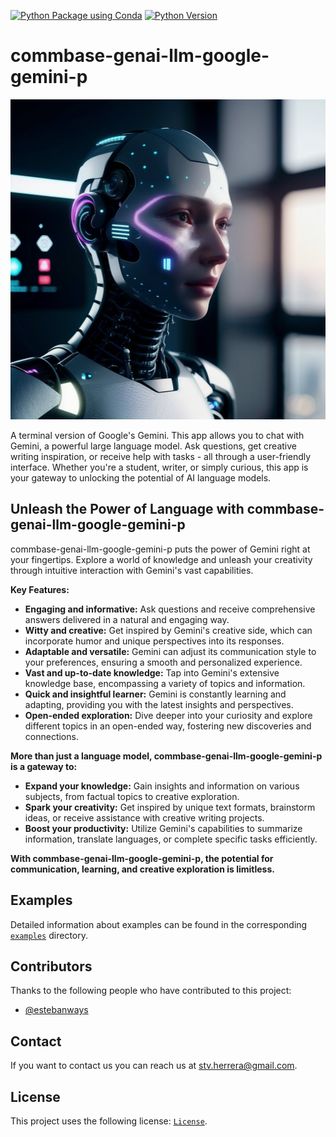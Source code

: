 [![Python Package using Conda](https://github.com/mydroidandi/commbase/actions/workflows/python-package-conda.yml/badge.svg)](https://github.com/mydroidandi/commbase/actions/workflows/python-package-conda.yml)
[![Python Version](https://img.shields.io/badge/Python-3.10%20%7C%203.11%20%7C%203.12-blue)](https://img.shields.io/badge/python-3.10%20%7C%203.11%20%7C%203.12-blue)

# commbase-genai-llm-google-gemini-p

<img alt="commbase-genai-llm-google-gemini-p" src="commbase-genai-llm-google-gemini-p.jpg?raw=true" width="512" height="512" />

A terminal version of Google's Gemini. This app allows you to chat with Gemini, a powerful large language model. Ask questions, get creative writing inspiration, or receive help with tasks - all through a user-friendly interface. Whether you're a student, writer, or simply curious, this app is your gateway to unlocking the potential of AI language models.

## Unleash the Power of Language with commbase-genai-llm-google-gemini-p

commbase-genai-llm-google-gemini-p puts the power of Gemini right at your fingertips. Explore a world of knowledge and unleash your creativity through intuitive interaction with Gemini's vast capabilities.

**Key Features:**

* **Engaging and informative:** Ask questions and receive comprehensive answers delivered in a natural and engaging way.
* **Witty and creative:** Get inspired by Gemini's creative side, which can incorporate humor and unique perspectives into its responses.
* **Adaptable and versatile:** Gemini can adjust its communication style to your preferences, ensuring a smooth and personalized experience.
* **Vast and up-to-date knowledge:** Tap into Gemini's extensive knowledge base, encompassing a variety of topics and information.
* **Quick and insightful learner:** Gemini is constantly learning and adapting, providing you with the latest insights and perspectives.
* **Open-ended exploration:** Dive deeper into your curiosity and explore different topics in an open-ended way, fostering new discoveries and connections.

**More than just a language model, commbase-genai-llm-google-gemini-p is a gateway to:**

* **Expand your knowledge:** Gain insights and information on various subjects, from factual topics to creative exploration.
* **Spark your creativity:** Get inspired by unique text formats, brainstorm ideas, or receive assistance with creative writing projects.
* **Boost your productivity:** Utilize Gemini's capabilities to summarize information, translate languages, or complete specific tasks efficiently.

**With commbase-genai-llm-google-gemini-p, the potential for communication, learning, and creative exploration is limitless.**

## Examples

Detailed information about examples can be found in the corresponding [`examples`](./examples) directory.

## Contributors

Thanks to the following people who have contributed to this project:

* [@estebanways](https://github.com/estebanways)

## Contact

If you want to contact us you can reach us at <stv.herrera@gmail.com>.

## License

This project uses the following license: [`License`](./COPYING).
